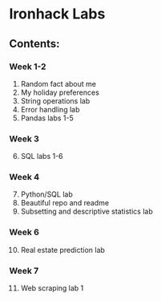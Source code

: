 # Ironhack Labs

## Contents:

### Week 1-2
1. Random fact about me
2. My holiday preferences
3. String operations lab
4. Error handling lab
5. Pandas labs 1-5

### Week 3
6. SQL labs 1-6

### Week 4
7. Python/SQL lab
8. Beautiful repo and readme
9. Subsetting and descriptive statistics lab

### Week 6
10. Real estate prediction lab

### Week 7
11. Web scraping lab 1
